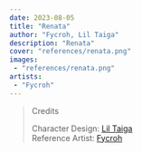 ```yaml
---
date: 2023-08-05
title: "Renata"
author: "Fycroh, Lil Taiga"
description: "Renata"
cover: "references/renata.png"
images:
 - "references/renata.png"
artists:
 - "Fycroh"
---
```

>Credits
>
>Character Design: [Lil Taiga](https://twitter.com/liltaiga4)  
>Reference Artist: [Fycroh](https://twitter.com/fycroh)  
